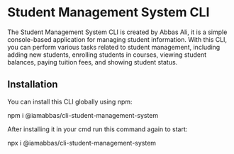 # Student Management System CLI

The Student Management System CLI is created by Abbas Ali, it is  a simple console-based application for managing student information. With this CLI, you can perform various tasks related to student management, including adding new students, enrolling students in courses, viewing student balances, paying tuition fees, and showing student status.

## Installation

You can install this CLI globally using npm:

npm i @iamabbas/cli-student-management-system

After installing it in your cmd run this command again to start:

npx i @iamabbas/cli-student-management-system